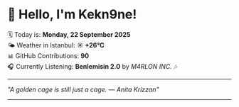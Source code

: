 # 👋 Hello, I'm Kekn9ne!

🗓️ Today is: **Monday, 22 September 2025**  
🌤️ Weather in Istanbul: **☀️   +26°C**  
📊 GitHub Contributions: **90**  
🎧 Currently Listening: **Benlemisin 2.0** by *M4RLON INC.* 🎶

---

_"A golden cage is still just a cage. — *Anita Krizzan*"_

---

